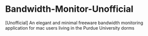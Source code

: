 Bandwidth-Monitor-Unofficial
============================

[Unofficial] An elegant and minimal freeware bandwidth monitoring application for mac users living in the Purdue University dorms
